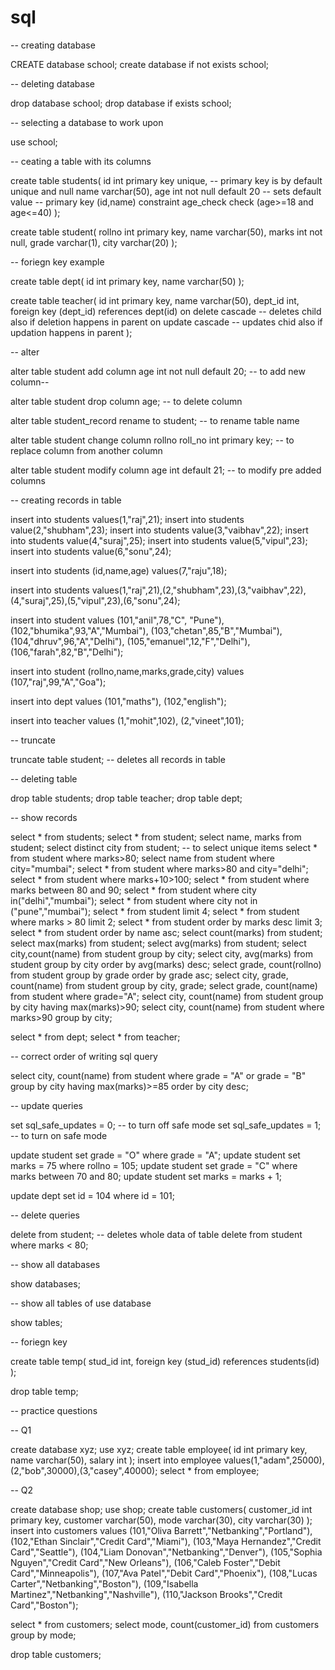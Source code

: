 # sql

-- creating database

CREATE database school;
create database if not exists school;

-- deleting database

drop database school;
drop database if exists school;

-- selecting a database to work upon

use school;

-- ceating a table with its columns

create table students(
	id int primary key unique, -- primary key is by default unique and null
    name varchar(50),
    age int not null default 20 -- sets default value
    -- primary key (id,name)
    constraint age_check check (age>=18 and age<=40)
);

create table student(
	rollno int primary key,
    name varchar(50),
    marks int not null,
    grade varchar(1),
    city varchar(20)
);

-- foriegn key example

create table dept(
	id int primary key,
    name varchar(50)
);

create table teacher(
	id int primary key,
    name varchar(50),
    dept_id int,
    foreign key (dept_id) references dept(id)
    on delete cascade -- deletes child also if deletion happens in parent
    on update cascade -- updates chid also if updation happens in parent
);

-- alter

alter table student 
add column age int not null default 20;  -- to add new column-- 

alter table student
drop column age; -- to delete column

alter table student_record
rename to student; -- to rename table name

alter table student
change column rollno roll_no int primary key; -- to replace column from another column

alter table student
modify column age int default 21; -- to modify pre added columns

-- creating records in table

insert into students values(1,"raj",21);
insert into students value(2,"shubham",23);
insert into students value(3,"vaibhav",22);
insert into students value(4,"suraj",25);
insert into students value(5,"vipul",23);
insert into students value(6,"sonu",24);

insert into students (id,name,age) values(7,"raju",18); 

insert into students values(1,"raj",21),(2,"shubham",23),(3,"vaibhav",22),(4,"suraj",25),(5,"vipul",23),(6,"sonu",24);

insert into student
values
(101,"anil",78,"C", "Pune"),
(102,"bhumika",93,"A","Mumbai"),
(103,"chetan",85,"B","Mumbai"),
(104,"dhruv",96,"A","Delhi"),
(105,"emanuel",12,"F","Delhi"),
(106,"farah",82,"B","Delhi");

insert into student (rollno,name,marks,grade,city) values
(107,"raj",99,"A","Goa"); 

insert into dept values 
(101,"maths"),
(102,"english");

insert into teacher values
(1,"mohit",102),
(2,"vineet",101);

-- truncate

truncate table student; -- deletes all records in table

-- deleting table

drop table students;
drop table teacher;
drop table dept;

-- show records

select * from students;
select * from student;
select name, marks from student;
select distinct city from student; -- to select unique items
select * from student where marks>80;
select name from student where city="mumbai";
select * from student where marks>80 and city="delhi";
select * from student where marks+10>100;
select * from student where marks between 80 and 90;
select * from student where city in("delhi","mumbai");
select * from student where city not in ("pune","mumbai");
select * from student limit 4;
select * from student where marks > 80 limit 2;
select * from student order by marks desc limit 3;
select * from student order by name asc;
select count(marks) from student;
select max(marks) from student;
select avg(marks) from student;
select city,count(name) from student group by city;
select city, avg(marks) from student group by city order by avg(marks) desc;
select grade, count(rollno) from student group by grade order by grade asc;
select city, grade, count(name) from student group by city, grade;
select grade, count(name) from student where grade="A";
select city, count(name) from student group by city having max(marks)>90;
select city, count(name) from student where marks>90 group by city;

select * from dept;
select * from teacher;

-- correct order of writing sql query

select city, count(name)
from student
where grade = "A" or grade = "B"
group by city
having max(marks)>=85
order by city desc;

-- update queries

set sql_safe_updates = 0; -- to turn off safe mode
set sql_safe_updates = 1; -- to turn on safe mode

update student set grade = "O" where grade = "A";
update student set marks = 75 where rollno = 105;
update student set grade = "C" where marks between 70 and 80;
update student set marks = marks + 1;

update dept set id = 104 where id = 101;

-- delete queries

delete from student; -- deletes whole data of table
delete from student where marks < 80;

-- show all databases

show databases;
 
 -- show all tables of use database
 
 show tables;

-- foriegn key

create table temp(
	stud_id int,
    foreign key (stud_id) references students(id)
);

drop table temp;

-- practice questions

-- Q1

create database xyz;
use xyz;
create table employee(
	id int primary key,
    name varchar(50),
    salary int
);
insert into employee values(1,"adam",25000),(2,"bob",30000),(3,"casey",40000);
select * from employee;

-- Q2

create database shop;
use shop;
create table customers(
	customer_id int primary key,
    customer varchar(50),
    mode varchar(30),
    city varchar(30)
);
insert into customers values
(101,"Oliva Barrett","Netbanking","Portland"),
(102,"Ethan Sinclair","Credit Card","Miami"),
(103,"Maya Hernandez","Credit Card","Seattle"),
(104,"Liam Donovan","Netbanking","Denver"),
(105,"Sophia Nguyen","Credit Card","New Orleans"),
(106,"Caleb Foster","Debit Card","Minneapolis"),
(107,"Ava Patel","Debit Card","Phoenix"),
(108,"Lucas Carter","Netbanking","Boston"),
(109,"Isabella Martinez","Netbanking","Nashville"),
(110,"Jackson Brooks","Credit Card","Boston");

select * from customers;
select mode, count(customer_id) from customers group by mode;

drop table customers;


















